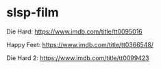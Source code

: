# slsp-film

Die Hard: https://www.imdb.com/title/tt0095016

Happy Feet: https://www.imdb.com/title/tt0366548/

Die Hard 2: https://www.imdb.com/title/tt0099423
